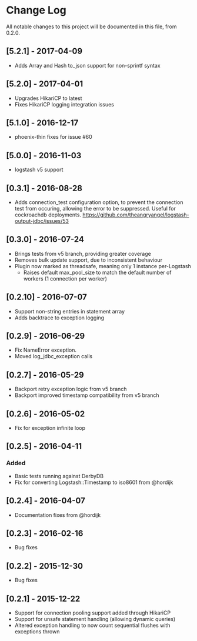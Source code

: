 # Change Log
All notable changes to this project will be documented in this file, from 0.2.0.

## [5.2.1] - 2017-04-09
  - Adds Array and Hash to_json support for non-sprintf syntax

## [5.2.0] - 2017-04-01
  - Upgrades HikariCP to latest
  - Fixes HikariCP logging integration issues

## [5.1.0] - 2016-12-17
  - phoenix-thin fixes for issue #60

## [5.0.0] - 2016-11-03
  - logstash v5 support

## [0.3.1] - 2016-08-28
  - Adds connection_test configuration option, to prevent the connection test from occuring, allowing the error to be suppressed.
    Useful for cockroachdb deployments. https://github.com/theangryangel/logstash-output-jdbc/issues/53 

## [0.3.0] - 2016-07-24
  - Brings tests from v5 branch, providing greater coverage
  - Removes bulk update support, due to inconsistent behaviour
  - Plugin now marked as threadsafe, meaning only 1 instance per-Logstash
    - Raises default max_pool_size to match the default number of workers (1 connection per worker)

## [0.2.10] - 2016-07-07
  - Support non-string entries in statement array
  - Adds backtrace to exception logging

## [0.2.9] - 2016-06-29
  - Fix NameError exception. 
  - Moved log_jdbc_exception calls

## [0.2.7] - 2016-05-29
  - Backport retry exception logic from v5 branch
  - Backport improved timestamp compatibility from v5 branch

## [0.2.6] - 2016-05-02
  - Fix for exception infinite loop

## [0.2.5] - 2016-04-11
### Added
  - Basic tests running against DerbyDB
  - Fix for converting Logstash::Timestamp to iso8601 from @hordijk

## [0.2.4] - 2016-04-07
  - Documentation fixes from @hordijk

## [0.2.3] - 2016-02-16
  - Bug fixes

## [0.2.2] - 2015-12-30
  - Bug fixes

## [0.2.1] -  2015-12-22
  - Support for connection pooling support added through HikariCP
  - Support for unsafe statement handling (allowing dynamic queries)
  - Altered exception handling to now count sequential flushes with exceptions thrown
